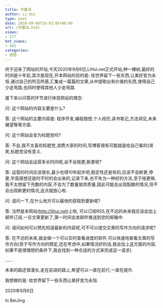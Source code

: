 ```yaml
---
title: 开篇词
author: Li Hui
type: post
date: 2020-09-06T16:03:05+00:00
url: /开篇词.html
views:
- 577
bot_views:
- 441
categories:
- 感想
---
```


终于迎来了网站的开站,今天2020年9月6日,LiHui.net正式开站,种一棵树,最好的时间是十年前,其次是现在,开本网站的目的是: 给世界留下一些东西,让美好变为永恒.通过自己的所见所感,汇集成一篇篇的文章,从中提取出有价值的东西,使得自己少走弯路,也同时使得其他人少走弯路.  

接下来以问答的环节进行体现网站的理念:  

问: 这个网站的内容主要是什么?  

答: 这个网站的主要内容是: 程序开发,编程随想,个人经历,读书笔记,方法洞见,未来展望等等方面.  

问: 这个网站会变为标题党吗?  

答: 不会,我不太喜欢标题党,浪费大家的时间,写博客很有可能就是给自己看的(哭笑,标题党没有意义.  

问: 这个网站会运营多长时间呢,会不会拖更,断更呢?  

答: 运营的时间应该很长,最少也得10年起步吧,稳定性还是有的,应该不会断更,停更,毕竟感想还是时不时的会出来的,记录下来,也不失为一种好的方法,至于拖更嘛,我不太想留下充数的内容,不会为了数量放弃质量,因此可能会出现酝酿的情况,但不会出现断更的情况,这点就放心啦.  

问: 请问一下,在什么地方可以最快的获取到更新呢?  

答: 当然是本网站(http://lihui.net)上啦, 可以订阅RSS,在不远的未来我应该会加上邮件订阅,一旦文章更新了,第一时间会发邮件推送到您的邮箱中.  

问: 请问如何可以预先知道最新的内容呢,可不可以提交文章的写作方向的请求呢?  

答: 在不远的未来,我会做一个可以实时查看进度的软件,可以快速地查看文章的写作方向(至于写作方向的预定,还在考虑中,如果情况好的话,我会加上这方面的内容,如果不是很理想的条件下,我会找到一种合适的方式来完成这一请求).  

......

未来的路还很漫长,走在前进的路上,希望可以一直在前行,一直在提升.  

我想做的是: 给世界留下一些东西让美好变为永恒.  

2020年9月6日  

In BeiJing  